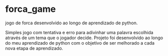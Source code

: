# forca_game
jogo de forca desenvolvido ao longo de aprendizado de python.

Simples jogo com tentativa e erro para adivinhar uma palavra escolhida através de um tema que o jogador decide.
Projeto foi desenvolvido ao longo do meu aprendizado de python com o objetivo de ser melhorado a cada
nova etapa de aprendizado.
